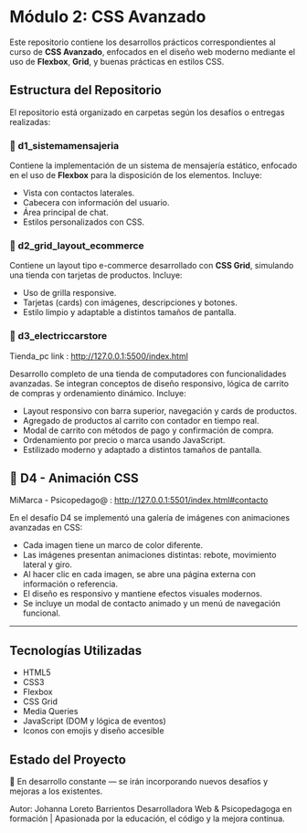 # Módulo 2: CSS Avanzado

Este repositorio contiene los desarrollos prácticos correspondientes al curso de **CSS Avanzado**, enfocados en el diseño web moderno mediante el uso de **Flexbox**, **Grid**, y buenas prácticas en estilos CSS.

## Estructura del Repositorio

El repositorio está organizado en carpetas según los desafíos o entregas realizadas:

### 📁 d1_sistemamensajeria

Contiene la implementación de un sistema de mensajería estático, enfocado en el uso de **Flexbox** para la disposición de los elementos. Incluye:
- Vista con contactos laterales.
- Cabecera con información del usuario.
- Área principal de chat.
- Estilos personalizados con CSS.

### 📁 d2_grid_layout_ecommerce

Contiene un layout tipo e-commerce desarrollado con **CSS Grid**, simulando una tienda con tarjetas de productos. Incluye:
- Uso de grilla responsive.
- Tarjetas (cards) con imágenes, descripciones y botones.
- Estilo limpio y adaptable a distintos tamaños de pantalla.

### 📁 d3_electriccarstore
Tienda_pc link : http://127.0.0.1:5500/index.html

Desarrollo completo de una tienda de computadores con funcionalidades avanzadas. Se integran conceptos de diseño responsivo, lógica de carrito de compras y ordenamiento dinámico. Incluye:

- Layout responsivo con barra superior, navegación y cards de productos.
- Agregado de productos al carrito con contador en tiempo real.
- Modal de carrito con métodos de pago y confirmación de compra.
- Ordenamiento por precio o marca usando JavaScript.
- Estilizado moderno y adaptado a distintos tamaños de pantalla.

## 📁 D4 - Animación CSS
MiMarca - Psicopedago@ : http://127.0.0.1:5501/index.html#contacto

En el desafío D4 se implementó una galería de imágenes con animaciones avanzadas en CSS:

- Cada imagen tiene un marco de color diferente.
- Las imágenes presentan animaciones distintas: rebote, movimiento lateral y giro.
- Al hacer clic en cada imagen, se abre una página externa con información o referencia.
- El diseño es responsivo y mantiene efectos visuales modernos.
- Se incluye un modal de contacto animado y un menú de navegación funcional.


---

## Tecnologías Utilizadas

- HTML5  
- CSS3  
- Flexbox  
- CSS Grid  
- Media Queries  
- JavaScript (DOM y lógica de eventos)  
- Iconos con emojis y diseño accesible

## Estado del Proyecto

🔧 En desarrollo constante — se irán incorporando nuevos desafíos y mejoras a los existentes.

Autor: Johanna Loreto Barrientos
Desarrolladora Web & Psicopedagoga en formación | Apasionada por la educación, el código y la mejora continua.
